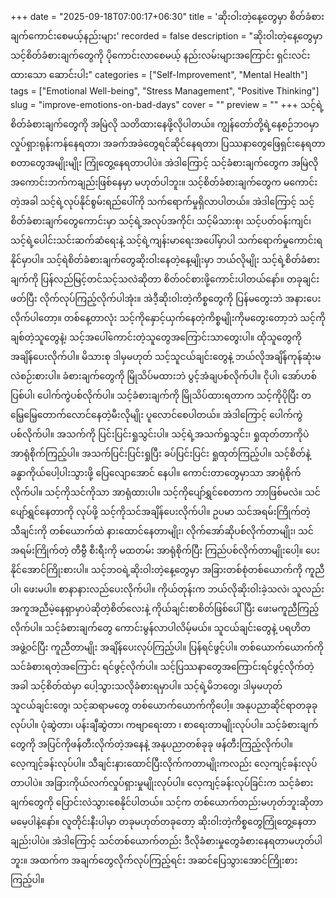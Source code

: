 +++
date = "2025-09-18T07:00:17+06:30"
title = 'ဆိုးဝါးတဲ့နေ့တွေမှာ စိတ်ခံစားချက်ကောင်းစေမယ့်နည်းများ'
recorded = false
description = "ဆိုးဝါးတဲ့နေ့တွေမှာ သင့်စိတ်ခံစားချက်တွေကို ပိုကောင်းလာစေမယ့် နည်းလမ်းများအကြောင်း ရှင်းလင်းထားသော ဆောင်းပါး"
categories = ["Self-Improvement", "Mental Health"]
tags = ["Emotional Well-being", "Stress Management", "Positive Thinking"]
slug = "improve-emotions-on-bad-days"
cover = ""
preview = ""
+++
သင့်ရဲ့ စိတ်ခံစားချက်တွေကို အမြဲလို သတိထားနေဖို့လိုပါတယ်။ ကျွန်တော်တို့ရဲ့နေ့စဉ်ဘဝမှာ လှုပ်ရှားရုန်းကန်နေရတာ၊ အခက်အခဲတွေရင်ဆိုင်နေရတာ၊ ပြဿနာတွေဖြေရှင်းနေရတာ စတာတွေအမျိုးမျိုး ကြုံတွေ့နေရတာပါပဲ။ အဲဒါကြောင့် သင့်ခံစားချက်တွေက အမြဲလို အကောင်းဘက်ကချည်းဖြစ်နေမှာ မဟုတ်ပါဘူး။ သင့်စိတ်ခံစားချက်တွေက မကောင်းတဲ့အခါ သင့်ရဲ့လုပ်နိုင်စွမ်းရည်ပေါ်ကို သက်ရောက်မှုရှိလာပါတယ်။ အဲဒါကြောင့် သင့်စိတ်ခံစားချက်တွေကောင်းမှာ သင့်ရဲ့အလုပ်အကိုင်၊ သင့်မိသားစု၊ သင့်ပတ်ဝန်းကျင်၊ သင့်ရဲ့ပေါင်းသင်းဆက်ဆံရေးနဲ့ သင့်ရဲ့ကျန်းမာရေးအပေါ်မှာပါ သက်ရောက်မှုကောင်းရနိုင်မှာပါ။ သင့်ရဲစိတ်ခံစားချက်တွေဆိုးဝါးနေတဲ့နေ့မျိုးမှာ ဘယ်လိုမျိုး သင့်ရဲ့စိတ်ခံစားချက်ကို ပြန်လည်မြင့်တင်သင့်သလဲဆိုတာ စိတ်ဝင်စားဖို့ကောင်းပါတယ်နော်။ တခုချင်းဖတ်ပြီး လိုက်လုပ်ကြည့်လိုက်ပါအုံး။
အဲဒီ့ဆိုးဝါးတဲ့ကိစ္စတွေကို ပြန်မတွေးဘဲ အနားပေးလိုက်ပါတော့။
တစ်နေ့တာလုံး သင့်ကိုနှောင့်ယှက်နေတဲ့ကိစ္စမျိုးကိုမတွေးတော့ဘဲ သင့်ကိုချစ်တဲ့သူတွေနဲ့၊ သင့်အပေါ်ကောင်းတဲ့သူတွေအကြောင်းသာတွေးပါ။ ထိုသူတွေကို အချိန်ပေးလိုက်ပါ။ မိသားစု ဒါမှမဟုတ် သင့်သူငယ်ချင်းတွေနဲ့ ဘယ်လိုအချိန်ကုန်ဆုံးမလဲစဉ်းစားပါ။
ခံစားချက်တွေကို မြိုသိပ်မထားဘဲ ပွင့်အံချပစ်လိုက်ပါ။
ငိုပါ၊ အော်ဟစ်ပြစ်ပါ၊ ပေါက်ကွဲပစ်လိုက်ပါ။ သင့်ခံစားချက်ကို မြိုသိပ်ထားရတာက သင့်ကိုပိုပြီး တမြေ့မြေ့တောက်လောင်နေတဲ့မီးလိုမျိုး ပူလောင်စေပါတယ်။ အဲဒါကြောင့် ပေါက်ကွဲပစ်လိုက်ပါ။
အသက်ကို ပြင်းပြင်းရှုသွင်းပါ။
သင့်ရဲ့အသက်ရှုသွင်း၊ ရှုထုတ်တာကိုပဲ အာရုံစိုက်ကြည့်ပါ။ အသက်ပြင်းပြင်းရှုပြီး ခပ်ပြင်းပြင်း ရှုထုတ်ကြည့်ပါ။ သင့်စိတ်နဲ့ခန္ဓာကိုယ်ပေါ့ပါးသွားဖို့ ပြေလျောအောင် နေပါ။ ကောင်းတာတွေမှာသာ အာရုံစိုက်လိုက်ပါ။
သင့်ကိုသင်ကိုသာ အာရုံထားပါ။
သင့်ကိုပျော်ရွှင်စေတာက ဘာဖြစ်မလဲ။ သင်ပျော်ရွှင်နေတာကို လုပ်ဖို့ သင့်ကိုသင်အချိန်ပေးလိုက်ပါ။ ဥပမာ သင်အရမ်းကြိုက်တဲ့သီချင်းကို တစ်ယောက်ထဲ နားထောင်နေတာမျိုး၊ လိုက်အော်ဆိုပစ်လိုက်တာမျိုး၊ သင်အရမ်းကြိုက်တဲ့ တီဗွီ စီးရီးကို မထတမ်း အာရုံစိုက်ပြီး ကြည်ပစ်လိုက်တာမျိုးပေါ့။
ပေးနိုင်အောင်ကြိုးစားပါ။
သင့်ဘဝရဲ့ဆိုးဝါးတဲ့နေ့တွေမှာ အခြားတစ်စုံတစ်ယောက်ကို ကူညီပါ၊ ဖေးမပါ။ စာနာနားလည်ပေးလိုက်ပါ။ ကိုယ်တုန်းက ဘယ်လိုဆိုးဝါးခဲ့သလဲ၊ သူလည်း အကူအညီမဲ့နေရှာမှာပဲဆိုတဲ့စိတ်လေးနဲ့ ကိုယ်ချင်းစာစိတ်ဖြစ်ပေါ်ပြီး ဖေးမကူညီကြည့်လိုက်ပါ။ သင့်ခံစားချက်တွေ ကောင်းမွန်လာပါလိမ့်မယ်။ သူငယ်ချင်းတွေနဲ့ ပရဟိတအဖွဲ့ဝင်ပြီး ကူညီတာမျိုး အချိန်ပေးလုပ်ကြည့်ပါ။
ပြန်ရင်ဖွင့်ပါ။
တစ်ယောက်ယောက်ကို သင်ခံစားရတဲ့အကြောင်း ရင်ဖွင့်လိုက်ပါ။ သင့်ပြဿနာတွေအကြောင်းရင်ဖွင့်လိုက်တဲ့အခါ သင့်စိတ်ထဲမှာ ပေါ့သွားသလိုခံစားရမှာပါ။ သင့်ရဲ့မိဘတွေ၊
ဒါမှမဟုတ် သူငယ်ချင်းတွေ၊ သင့်ဆရာမတွေ တစ်ယောက်ယောက်ကိုပေါ့။
အနုပညာဆိုင်ရာတခုခုလုပ်ပါ။
ပုံဆွဲတာ၊ ပန်းချီဆွဲတာ၊ ကဗျာရေးတာ ၊ စာရေးတာမျိုးလုပ်ပါ။ သင့်ခံစားချက်တွေကို အပြင်ကိုဖန်တီးလိုက်တဲ့အနေနဲ့ အနုပညာတစ်ခုခု ဖန်တီးကြည့်လိုက်ပါ။
လေ့ကျင့်ခန်းလုပ်ပါ။
သီချင်းနားထောင်ပြီးလိုက်ကတာမျိုးကလည်း လေ့ကျင့်ခန်းလုပ်တာပါပဲ။ အခြားကိုယ်လက်လှုပ်ရှားမှုမျိုးလုပ်ပါ။ လေ့ကျင့်ခန်းလုပ်ခြင်းက သင့်ခံစားချက်တွေကို ပြောင်းလဲသွားစေနိုင်ပါတယ်။
သင့်က တစ်ယောက်တည်းမဟုတ်ဘူးဆိုတာ မမေ့ပါနဲ့နော်။ လူတိုင်းနီးပါမှာ တခုမဟုတ်တခုတော့ ဆိုးဝါးတဲ့ကိစ္စတွေကြုံတွေ့နေတာချည်းပါပဲ။ အဲဒါကြောင့် သင်တစ်ယောက်တည်း ဒီလိုခံစားမှုတွေခံစားနေရတာမဟုတ်ပါဘူး။ အထက်က အချက်တွေလိုက်လုပ်ကြည့်ရင်း အဆင်ပြေသွားအောင်ကြိုးစားကြည့်ပါ။